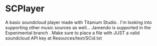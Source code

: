 SCPlayer
========

A basic soundcloud player made with Titanium Studio . I'm looking into supporting other music sources as well...
Jamendo is supported in the Experimental branch . 
Make sure to place a file with JUST a valid soundcloud API key at Resources/text/SCid.txt 

